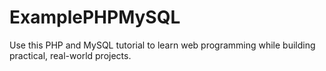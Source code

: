 # ExamplePHPMySQL
Use this PHP and MySQL tutorial to learn web programming while building practical, real-world projects.
